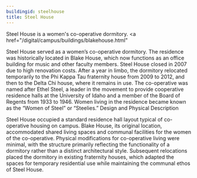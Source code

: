 ```yaml
---
buildingid: steelhouse
title: Steel House
---
```


Steel House is a women's co-operative dormitory. <a href="/digital/campus/buildings/blakehouse.html"

Steel House served as a women’s co-operative dormitory. The residence was historically located in Blake House, which now functions as an office building for music and other faculty members. Steel House closed in 2007 due to high renovation costs. After a year in limbo, the dormitory relocated temporarily to the Phi Kappa Tau fraternity house from 2009 to 2012, and then to the Delta Chi house, where it remains in use. The co-operative was named after Ethel Steel, a leader in the movement to provide cooperative residence halls at the University of Idaho and a member of the Board of Regents from 1933 to 1946. Women living in the residence became known as the “Women of Steel” or “Steelies.”
Design and Physical Description

Steel House occupied a standard residence hall layout typical of co-operative housing on campus. Blake House, its original location, accommodated shared living spaces and communal facilities for the women of the co-operative. Physical modifications for co-operative living were minimal, with the structure primarily reflecting the functionality of a dormitory rather than a distinct architectural style. Subsequent relocations placed the dormitory in existing fraternity houses, which adapted the spaces for temporary residential use while maintaining the communal ethos of Steel House.
